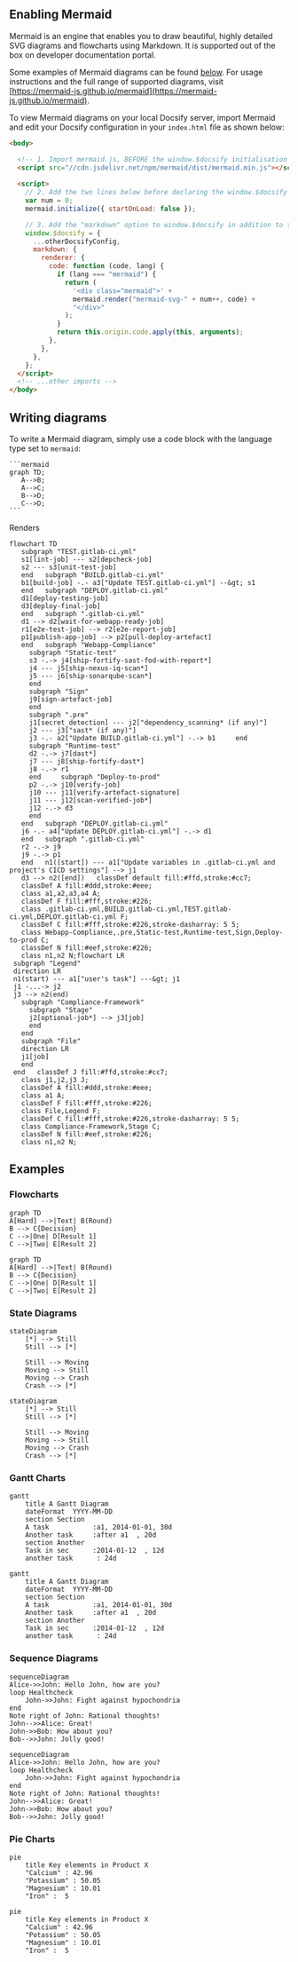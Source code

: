 ## Enabling Mermaid

Mermaid is an engine that enables you to draw beautiful, highly detailed SVG diagrams and flowcharts 
using Markdown. It is supported out of the box on developer documentation portal.

Some examples of Mermaid diagrams can be found [below](#examples). For usage instructions
and the full range of supported diagrams,
visit [https://mermaid-js.github.io/mermaid](https://mermaid-js.github.io/mermaid).

To view Mermaid diagrams on your local Docsify server, import Mermaid
and edit your Docsify
configuration in your `index.html` file as shown below:

```html
<body>

  <!-- 1. Import mermaid.js, BEFORE the window.$docsify initialisation -->
  <script src="//cdn.jsdelivr.net/npm/mermaid/dist/mermaid.min.js"></script>
  
  <script>
    // 2. Add the two lines below before declaring the window.$docsify object:
    var num = 0;
    mermaid.initialize({ startOnLoad: false });

    // 3. Add the "markdown" option to window.$docsify in addition to the other config
    window.$docsify = {
      ...otherDocsifyConfig,
      markdown: {
        renderer: {
          code: function (code, lang) {
            if (lang === "mermaid") {
              return (
                '<div class="mermaid">' +
                mermaid.render("mermaid-svg-" + num++, code) +
                "</div>"
              );
            }
            return this.origin.code.apply(this, arguments);
          },
        },
      },
    };
  </script>
  <!-- ...other imports -->
</body>
```

## Writing diagrams

To write a Mermaid diagram, simply use a code block with the language type set to `mermaid`:

``````
```mermaid
graph TD;
   A-->B;
   A-->C;
   B-->D;
   C-->D;
```
``````

Renders

```mermaid
flowchart TD
   subgraph "TEST.gitlab-ci.yml"
   s1[lint-job] --- s2[depcheck-job]
   s2 --- s3[unit-test-job]
   end   subgraph "BUILD.gitlab-ci.yml"
   b1[build-job] -.- a3["Update TEST.gitlab-ci.yml"] --&gt; s1
   end   subgraph "DEPLOY.gitlab-ci.yml"
   d1[deploy-testing-job]
   d3[deploy-final-job]
   end   subgraph ".gitlab-ci.yml"
   d1 --> d2[wait-for-webapp-ready-job]
   r1[e2e-test-job] --> r2[e2e-report-job]
   p1[publish-app-job] --> p2[pull-deploy-artefact]
   end   subgraph "Webapp-Compliance"
     subgraph "Static-test"
     s3 -.-> j4[ship-fortify-sast-fod-with-report*]
     j4 --- j5[ship-nexus-iq-scan*]
     j5 --- j6[ship-sonarqube-scan*]
     end
     subgraph "Sign"
     j9[sign-artefact-job]
     end
     subgraph ".pre"
     j1[secret_detection] --- j2["dependency_scanning* (if any)"]
     j2 --- j3["sast* (if any)"]
     j3 -.- a2["Update BUILD.gitlab-ci.yml"] -.-> b1     end
     subgraph "Runtime-test"
     d2 -.-> j7[dast*]
     j7 --- j8[ship-fortify-dast*]
     j8 -.-> r1
     end     subgraph "Deploy-to-prod"
     p2 -.-> j10[verify-job]
     j10 --- j11[verify-artefact-signature]
     j11 --- j12[scan-verified-job*]
     j12 -.-> d3
     end
   end   subgraph "DEPLOY.gitlab-ci.yml"
   j6 -.- a4["Update DEPLOY.gitlab-ci.yml"] -.-> d1
   end   subgraph ".gitlab-ci.yml"
   r2 -.-> j9
   j9 -.-> p1
   end   n1([start]) --- a1["Update variables in .gitlab-ci.yml and project's CICD settings"] --> j1
   d3 --> n2([end])   classDef default fill:#ffd,stroke:#cc7;
   classDef A fill:#ddd,stroke:#eee;
   class a1,a2,a3,a4 A;
   classDef F fill:#fff,stroke:#226;
   class .gitlab-ci.yml,BUILD.gitlab-ci.yml,TEST.gitlab-ci.yml,DEPLOY.gitlab-ci.yml F;
   classDef C fill:#fff,stroke:#226,stroke-dasharray: 5 5;
   class Webapp-Compliance,.pre,Static-test,Runtime-test,Sign,Deploy-to-prod C;
   classDef N fill:#eef,stroke:#226;
   class n1,n2 N;flowchart LR
 subgraph "Legend"
 direction LR
 n1(start) --- a1["user's task"] ---&gt; j1
 j1 -...-> j2
 j3 --> n2(end)
   subgraph "Compliance-Framework"
     subgraph "Stage"
     j2[optional-job*] --> j3[job]
     end
   end
   subgraph "File"
   direction LR
   j1[job]
   end
 end   classDef J fill:#ffd,stroke:#cc7;
   class j1,j2,j3 J;
   classDef A fill:#ddd,stroke:#eee;
   class a1 A;
   classDef F fill:#fff,stroke:#226;
   class File,Legend F;
   classDef C fill:#fff,stroke:#226,stroke-dasharray: 5 5;
   class Compliance-Framework,Stage C;
   classDef N fill:#eef,stroke:#226;
   class n1,n2 N;
```

## Examples

### Flowcharts

```
graph TD
A[Hard] -->|Text| B(Round)
B --> C{Decision}
C -->|One| D[Result 1]
C -->|Two| E[Result 2]
```

```mermaid
graph TD
A[Hard] -->|Text| B(Round)
B --> C{Decision}
C -->|One| D[Result 1]
C -->|Two| E[Result 2]
```

### State Diagrams

```
stateDiagram
    [*] --> Still
    Still --> [*]

    Still --> Moving
    Moving --> Still
    Moving --> Crash
    Crash --> [*]
```

```mermaid
stateDiagram
    [*] --> Still
    Still --> [*]

    Still --> Moving
    Moving --> Still
    Moving --> Crash
    Crash --> [*]
```

### Gantt Charts

```
gantt
    title A Gantt Diagram
    dateFormat  YYYY-MM-DD
    section Section
    A task           :a1, 2014-01-01, 30d
    Another task     :after a1  , 20d
    section Another
    Task in sec      :2014-01-12  , 12d
    another task      : 24d
```

```mermaid
gantt
    title A Gantt Diagram
    dateFormat  YYYY-MM-DD
    section Section
    A task           :a1, 2014-01-01, 30d
    Another task     :after a1  , 20d
    section Another
    Task in sec      :2014-01-12  , 12d
    another task      : 24d
```

### Sequence Diagrams

```
sequenceDiagram
Alice->>John: Hello John, how are you?
loop Healthcheck
    John->>John: Fight against hypochondria
end
Note right of John: Rational thoughts!
John-->>Alice: Great!
John->>Bob: How about you?
Bob-->>John: Jolly good!
```

```mermaid
sequenceDiagram
Alice->>John: Hello John, how are you?
loop Healthcheck
    John->>John: Fight against hypochondria
end
Note right of John: Rational thoughts!
John-->>Alice: Great!
John->>Bob: How about you?
Bob-->>John: Jolly good!
```

### Pie Charts

```
pie
    title Key elements in Product X
    "Calcium" : 42.96
    "Potassium" : 50.05
    "Magnesium" : 10.01
    "Iron" :  5
```

```mermaid
pie
    title Key elements in Product X
    "Calcium" : 42.96
    "Potassium" : 50.05
    "Magnesium" : 10.01
    "Iron" :  5
```
